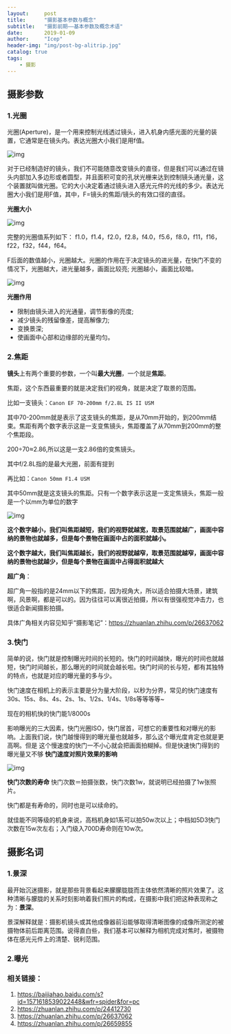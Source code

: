 ```yaml
---
layout:     post
title:      "摄影基本参数与概念"
subtitle:   "摄影前期——基本参数及概念术语"
date:       2019-01-09
author:     "Icep"
header-img: "img/post-bg-alitrip.jpg"
catalog: true
tags:
    - 摄影
---
```


## 摄影参数

### 1.光圈

光圈(Aperture)，是一个用来控制光线透过镜头，进入机身内感光面的光量的装置，它通常是在镜头内。表达光圈大小我们是用f值。

![img](/img/in-post/post-photograph/aperture-2.jpg)

对于已经制造好的镜头，我们不可能随意改变镜头的直径，但是我们可以通过在镜头内部加入多边形或者圆型，并且面积可变的孔状光栅来达到控制镜头通光量，这个装置就叫做光圈。它的大小决定着通过镜头进入感光元件的光线的多少。表达光圈大小我们是用F值，其中，F=镜头的焦距/镜头的有效口径的直径。

**光圈大小**

![img](/img/in-post/post-photograph/aperture-1.jpg)

完整的光圈值系列如下： f1.0，f1.4，f2.0，f2.8，f4.0，f5.6，f8.0，f11，f16，f22，f32，f44，f64。

F后面的数值越小，光圈越大。光圈的作用在于决定镜头的进光量，在快门不变的情况下，光圈越大，进光量越多，画面比较亮; 光圈越小，画面比较暗。

![img](/img/in-post/post-photograph/aperture-3.jpg)

**光圈作用**

- 限制由镜头进入的光通量，调节影像的亮度;
- 减少镜头的残留像差，提高解像力;
- 变换景深;
- 使画面中心部和边缘部的光量均匀。

### 2.焦距

**镜头**上有两个重要的参数，一个叫**最大光圈**，一个就是**焦距**。

焦距，这个东西最重要的就是决定我们的视角，就是决定了取景的范围。

比如一支镜头：`Canon EF 70-200mm f/2.8L IS II USM`

其中70-200mm就是表示了这支镜头的焦距，是从70mm开始的，到200mm结束。焦距有两个数字表示这是一支变焦镜头，焦距覆盖了从70mm到200mm的整个焦距段。

200÷70≈2.86,所以这是一支2.86倍的变焦镜头。

其中f/2.8L指的是最大光圈，前面有提到

再比如：`Canon 50mm F1.4 USM`

其中50mm就是这支镜头的焦距。只有一个数字表示这是一支定焦镜头，焦距一般是一个以mm为单位的数字

![img](/img/in-post/post-photograph/focal.gif)

**这个数字越小，我们叫焦距越短，我们的视野就越宽，取景范围就越广，画面中容纳的景物也就越多，但是每个景物在画面中占的面积就越小。**

**这个数字越大，我们叫焦距越长，我们的视野就越窄，取景范围就越窄，画面中容纳的景物也就越少，但是每个景物在画面中占得面积就越大**

**超广角**：

超广角一般指的是24mm以下的焦距，因为视角大，所以适合拍摄大场景，建筑啊，风景啊，都是可以的。因为往往可以离很近拍摄，所以有很强视觉冲击力，也很适合新闻摄影拍摄。

具体广角相关内容见知乎“摄影笔记”：https://zhuanlan.zhihu.com/p/26637062

### 3.快门

简单的说，快门就是控制曝光时间的长短的。快门的时间越快，曝光的时间也就越短，快门时间越长，那么曝光的时间就会越长啦。快门时间的长与短，都有其独特的特点，也就是对应的曝光量的多与少。

快门速度在相机上的表示主要是分为量大阶段，以秒为分界，常见的快门速度有30s、15s、8s、4s、2s、1s、1/2s、1/4s、1/8s等等等等~

现在的相机快的快门能1/8000s

影响曝光的三大因素，快门光圈ISO，快门居首，可想它的重要性和对曝光的影响。上面我们说，快门越慢得到的曝光量也就越多，那么这个曝光度肯定也就是更高啊。但是 这个慢速度的快门一不小心就会把画面拍糊掉。但是快速快门得到的曝光量又不够
**快门速度对照片效果的影响**

![img](/img/in-post/post-photograph/shutter-1.png)

**快门次数的寿命**
快门次数＝拍摄张数，快门次数1w，就说明已经拍摄了1w张照片。

快门都是有寿命的，同时也是可以续命的。

就佳能不同等级的机身来说，高档机身如1系可以拍50w次以上；中档如5D3快门次数在15w次左右；入门级入700D寿命则在10w次。

## 摄影名词

### 1.景深

最开始沉迷摄影，就是那些背景看起来朦朦胧胧而主体依然清晰的照片效果了。这种清晰与朦胧的关系时刻影响着我们照片的构成，在摄影中我们把这种表现称之为：**景深**。

景深解释就是：摄影机镜头或其他成像器前沿能够取得清晰图像的成像所测定的被摄物体前后距离范围。说得直白些，我们基本可以解释为相机完成对焦时，被摄物体在感光元件上的清楚、锐利范围。

### 2.曝光


### 相关链接：

1. https://baijiahao.baidu.com/s?id=1571618539022448&wfr=spider&for=pc
2. https://zhuanlan.zhihu.com/p/24412730
3. https://zhuanlan.zhihu.com/p/26637062
4. https://zhuanlan.zhihu.com/p/26659855
